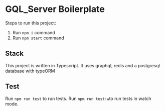 # GQL_Server Boilerplate

Steps to run this project:

1. Run `npm i` command
2. Run `npm start` command

## Stack

This project is written in Typescript. 
It uses graphql, redis and a postgresql database with typeORM

## Test

Run `npm run test` to run tests. 
Run `npm run test:w`to run tests in watch mode. 
